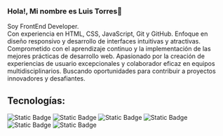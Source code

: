 ### Hola!, Mi nombre es Luis Torres👋
Soy FrontEnd Developer.
<br>
Con experiencia en HTML, CSS, JavaScript, Git y GitHub. Enfoque en diseño responsivo y desarrollo de interfaces intuitivas y atractivas. Comprometido con el aprendizaje continuo y la implementación de las mejores prácticas de desarrollo web. Apasionado por la creación de experiencias de usuario excepcionales y colaborador eficaz en equipos multidisciplinarios. Buscando oportunidades para contribuir a proyectos innovadores y desafiantes.
## Tecnologías:
![Static Badge](https://img.shields.io/badge/HTML5-E34C25?style=for-the-badge&logo=html5&logoColor=E34C25&labelColor=black)
![Static Badge](https://img.shields.io/badge/CSS3-006FB9?style=for-the-badge&logo=css3&logoColor=006FB9&labelColor=black)
![Static Badge](https://img.shields.io/badge/Sass-CD6699?style=for-the-badge&logo=sass&logoColor=%23fff&labelColor=%23000)
![Static Badge](https://img.shields.io/badge/JavaScript-F7E025?style=for-the-badge&logo=javascript&logoColor=F7E025&labelColor=black)
![Static Badge](https://img.shields.io/badge/Git-EF5032?style=for-the-badge&logo=git&logoColor=EF5032&labelColor=black)
![Static Badge](https://img.shields.io/badge/GitHub-161414?style=for-the-badge&logo=github&logoColor=white&labelColor=black)

